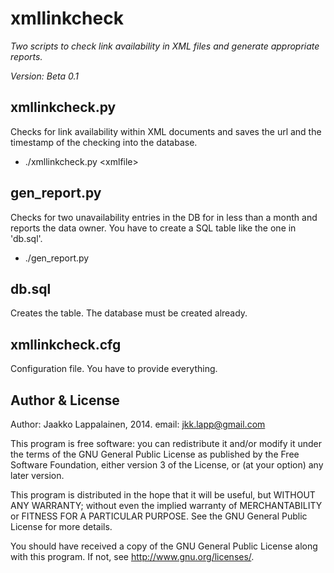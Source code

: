 xmllinkcheck
==============

*Two scripts to check link availability in XML files and generate appropriate reports.*

*Version: Beta 0.1*

xmllinkcheck.py
--------------

Checks for link availability within XML documents and saves the url 
and the timestamp of the checking into the database.

* ./xmllinkcheck.py \<xmlfile\>

gen_report.py
--------------

Checks for two unavailability entries in the DB for in less 
than a month and reports the data owner. You have to create a 
SQL table like the one in 'db.sql'.

* ./gen_report.py

db.sql
--------------

Creates the table. The database must be created already.

xmllinkcheck.cfg
--------------

Configuration file. You have to provide everything.

Author & License
--------------
Author: Jaakko Lappalainen, 2014. email: jkk.lapp@gmail.com

This program is free software: you can redistribute it and/or modify 
it under the terms of the GNU General Public License as published by
the Free Software Foundation, either version 3 of the License, or
(at your option) any later version.

This program is distributed in the hope that it will be useful,
but WITHOUT ANY WARRANTY; without even the implied warranty of
MERCHANTABILITY or FITNESS FOR A PARTICULAR PURPOSE.  See the
GNU General Public License for more details.

You should have received a copy of the GNU General Public License
along with this program. If not, see <http://www.gnu.org/licenses/>. 

